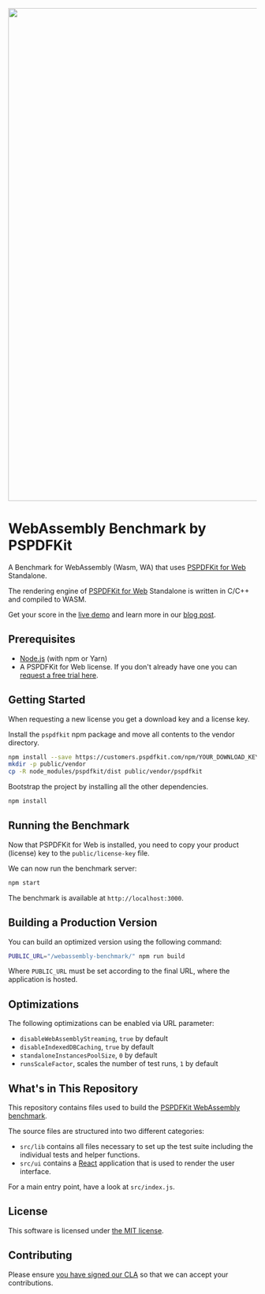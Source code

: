 <center>
  <a href="http://iswebassemblyfastyet.com/">
    <img src="https://pspdfkit.com/images/blog/2018/webassembly-benchmark/article-header.png" width="1000" style="max-width: 100%;">
  </a>
</center>

# WebAssembly Benchmark by PSPDFKit

A Benchmark for WebAssembly (Wasm, WA) that uses [PSPDFKit for Web](https://pspdfkit.com/web/) Standalone.

The rendering engine of [PSPDFKit for Web](https://pspdfkit.com/web/) Standalone is written in C/C++ and compiled to WASM.

Get your score in the [live demo](http://iswebassemblyfastyet.com/) and learn more in our [blog post](https://pspdfkit.com/blog/2018/a-real-world-webassembly-benchmark/).

## Prerequisites

- [Node.js](http://nodejs.org/) (with npm or Yarn)
- A PSPDFKit for Web license. If you don't already have one
  you can [request a free trial here](https://pspdfkit.com/try/).

## Getting Started

When requesting a new license you get a download key and a license key.

Install the `pspdfkit` npm package and move all contents to the vendor directory.

```bash
npm install --save https://customers.pspdfkit.com/npm/YOUR_DOWNLOAD_KEY_GOES_HERE/latest.tar.gz
mkdir -p public/vendor
cp -R node_modules/pspdfkit/dist public/vendor/pspdfkit
```

Bootstrap the project by installing all the other dependencies.

```bash
npm install
```

## Running the Benchmark

Now that PSPDFKit for Web is installed, you need to copy your product (license) key to the `public/license-key` file.

We can now run the benchmark server:

```bash
npm start
```

The benchmark is available at `http://localhost:3000`.

## Building a Production Version

You can build an optimized version using the following command:

```bash
PUBLIC_URL="/webassembly-benchmark/" npm run build
```

Where `PUBLIC_URL` must be set according to the final URL, where the application is hosted.

## Optimizations

The following optimizations can be enabled via URL parameter:

- `disableWebAssemblyStreaming`, `true` by default
- `disableIndexedDBCaching`, `true` by default
- `standaloneInstancesPoolSize`, `0` by default
- `runsScaleFactor`, scales the number of test runs, `1` by default

## What's in This Repository

This repository contains files used to build the [PSPDFKit WebAssembly benchmark](http://iswebassemblyfastyet.com/).

The source files are structured into two different categories:

- `src/lib` contains all files necessary to set up the test suite including the individual tests and helper functions.
- `src/ui` contains a [React](https://reactjs.org/) application that is used to render the user interface.

For a main entry point, have a look at `src/index.js`.

## License

This software is licensed under [the MIT license](LICENSE).

## Contributing

Please ensure
[you have signed our CLA](https://pspdfkit.com/guides/web/current/miscellaneous/contributing/) so that we can
accept your contributions.
